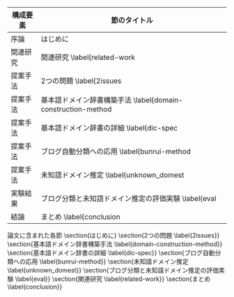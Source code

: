 構成要素 | 節のタイトル
 --- | --- 
序論 | はじめに
関連研究 | 関連研究 \label{related-work
提案手法 | 2つの問題 \label{2issues
提案手法 | 基本語ドメイン辞書構築手法 \label{domain-construction-method
提案手法 | 基本語ドメイン辞書の詳細 \label{dic-spec
提案手法 | ブログ自動分類への応用 \label{bunrui-method
提案手法 | 未知語ドメイン推定 \label{unknown_domest
実験結果 | ブログ分類と未知語ドメイン推定の評価実験 \label{eval
結論 | まとめ \label{conclusion

論文に含まれた各節
\section{はじめに}
\section{2つの問題 \label{2issues}}
\section{基本語ドメイン辞書構築手法 \label{domain-construction-method}}
\section{基本語ドメイン辞書の詳細 \label{dic-spec}}
\section{ブログ自動分類への応用 \label{bunrui-method}}
\section{未知語ドメイン推定 \label{unknown_domest}}
\section{ブログ分類と未知語ドメイン推定の評価実験 \label{eval}}
\section{関連研究 \label{related-work}}
\section{まとめ \label{conclusion}}
